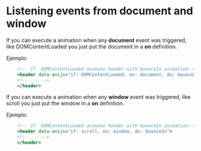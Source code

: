 Listening events from document and window
=========================================

If you can execute a animation when any **document** event was triggered, like DOMContentLoaded you just put the document in a **on** definition.

Ejemplo:
```xml
	<!-- If  DOMContentLoaded animate header with bounceIn animation-->
    <header data-anijs="if: DOMContentLoaded, on: document, do: bounceIn">
    <!-- ... -->
    </header>
```

If you can execute a animation when any **window** event was triggered, like scroll you just put the window in a **on** definition.

Ejemplo:
```xml
	<!-- If  DOMContentLoaded animate header with bounceIn animation-->
    <header data-anijs="if: scroll, on: window, do: bounceIn">
    <!-- ... -->
    </header>
```
